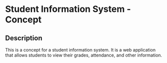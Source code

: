 # Student Information System - Concept

## Description

This is a concept for a student information system. It is a web application that allows students to view their grades, attendance, and other information.
